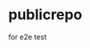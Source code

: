 # publicrepo
for e2e test






























































































































































































































































































































































































































































































































































































































































































































































































































































































































































































































































































































































































































































































































































































































































































































































































































































































































































































































































































































































































































































































































































































































































































































































































































































































































































































































































































































































































































































































































































































































































































































































































































































































































































































































































































































































































































































































































































































































































































































































































































































































































































































































































































































































































































































































































































































































































